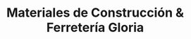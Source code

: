 ---
title: "Materiales de Construcción & Ferretería Gloria"
url: /colonia-baron/materiales-de-construccion-y-ferreteria-gloria/
shop: comercio
---